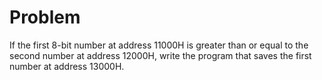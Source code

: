 # Problem

If the first 8-bit number at address 11000H is greater than or equal to the second number at address 12000H, write the program that saves the first number at address 13000H.

